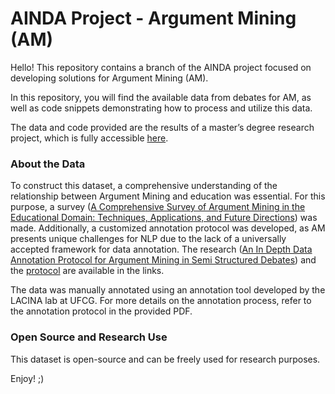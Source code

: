 # AINDA Project - Argument Mining (AM)
Hello!
This repository contains a branch of the AINDA project focused on developing solutions for Argument Mining (AM).

In this repository, you will find the available data from debates for AM, as well as code snippets demonstrating how to process and utilize this data.

The data and code provided are the results of a master’s degree research project, which is fully accessible [here](https://example.com/research-document).

### About the Data
To construct this dataset, a comprehensive understanding of the relationship between Argument Mining and education was essential. For this purpose, a survey ([A Comprehensive Survey of Argument Mining in the Educational Domain: Techniques, Applications, and Future Directions](https://example.com/research-document)) was made. Additionally, a customized annotation protocol was developed, as AM presents unique challenges for NLP due to the lack of a universally accepted framework for data annotation. The research ([An In Depth Data Annotation Protocol for Argument Mining in Semi Structured Debates](https://example.com/research-document)) and the [protocol](available) are available in the links. 

The data was manually annotated using an annotation tool developed by the LACINA lab at UFCG. For more details on the annotation process, refer to the annotation protocol in the provided PDF.

### Open Source and Research Use
This dataset is open-source and can be freely used for research purposes.

Enjoy! ;) 

